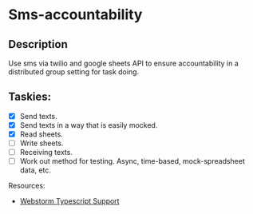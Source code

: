 Sms-accountability
======

Description
---
Use sms via twilio and google sheets API to ensure accountability in a distributed group setting for task doing.

Taskies:
---
 - [x] Send texts.
 - [x] Send texts in a way that is easily mocked.
 - [x] Read sheets.
 - [ ] Write sheets.
 - [ ] Receiving texts.
 - [ ] Work out method for testing. Async, time-based, mock-spreadsheet data, etc.

Resources:
 - [Webstorm Typescript Support](https://www.jetbrains.com/help/webstorm/2016.3/transpiling-typescript-to-javascript.html)
